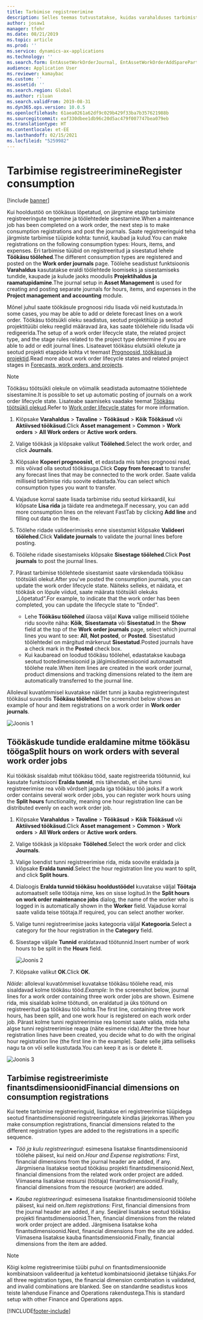 ```yaml
---
title: Tarbimise registreerimine
description: Selles teemas tutvustatakse, kuidas varahalduses tarbimist registreerida.
author: josaw1
manager: tfehr
ms.date: 08/21/2019
ms.topic: article
ms.prod: ''
ms.service: dynamics-ax-applications
ms.technology: ''
ms.search.form: EntAssetWorkOrderJournal, EntAssetWorkOrderAddSparePart
audience: Application User
ms.reviewer: kamaybac
ms.custom: ''
ms.assetid: ''
ms.search.region: Global
ms.author: riluan
ms.search.validFrom: 2019-08-31
ms.dyn365.ops.version: 10.0.5
ms.openlocfilehash: 61aea0261a62df9c029b429f33ba7b357621988b
ms.sourcegitcommit: eaf330dbee1db96c20d5ac479f007747bea079eb
ms.translationtype: HT
ms.contentlocale: et-EE
ms.lasthandoff: 02/15/2021
ms.locfileid: "5259982"
---
```

# <a name="register-consumption"></a><span data-ttu-id="f4634-103">Tarbimise registreerimine</span><span class="sxs-lookup"><span data-stu-id="f4634-103">Register consumption</span></span>

[!include [banner](../../includes/banner.md)]

 

<span data-ttu-id="f4634-104">Kui hooldustöö on töökäsus lõpetatud, on järgmine etapp tarbimiste registreeringute tegemine ja töölehtedele sisestamine.</span><span class="sxs-lookup"><span data-stu-id="f4634-104">When a maintenance job has been completed on a work order, the next step is to make consumption registrations and post the journals.</span></span> <span data-ttu-id="f4634-105">Saate registreeringuid teha järgmiste tarbimise tüüpide kohta: tunnid, kaubad ja kulud.</span><span class="sxs-lookup"><span data-stu-id="f4634-105">You can make registrations on the following consumption types: Hours, items, and expenses.</span></span> <span data-ttu-id="f4634-106">Eri tarbimise tüübid on registreeritud ja sisestatud lehele **Töökäsu töölehed**.</span><span class="sxs-lookup"><span data-stu-id="f4634-106">The different consumption types are registered and posted on the **Work order journals** page.</span></span> <span data-ttu-id="f4634-107">Töölehe seadistust funktsioonis **Varahaldus** kasutatakse eraldi töölehtede loomiseks ja sisestamiseks tundide, kaupade ja kulude jaoks moodulis **Projektihaldus ja raamatupidamine**.</span><span class="sxs-lookup"><span data-stu-id="f4634-107">The journal setup in **Asset Management** is used for creating and posting separate journals for hours, items, and expenses in the **Project management and accounting** module.</span></span>

<span data-ttu-id="f4634-108">Mõnel juhul saate töökäsule prognoosi ridu lisada või neid kustutada.</span><span class="sxs-lookup"><span data-stu-id="f4634-108">In some cases, you may be able to add or delete forecast lines on a work order.</span></span> <span data-ttu-id="f4634-109">Töökäsu töötsükli oleku seadistus, seotud projektitüüp ja seotud projektitüübi oleku reeglid määravad ära, kas saate töölehele ridu lisada või redigeerida.</span><span class="sxs-lookup"><span data-stu-id="f4634-109">The setup of a work order lifecycle state, the related project type, and the stage rules related to the project type determine if you are able to add or edit journal lines.</span></span> <span data-ttu-id="f4634-110">Lisateavet töökäsu elutsükli olekute ja seotud projekti etappide kohta vt teemast [Prognoosid, töökäsud ja projektid](../integration-to-project-management-and-accounting/forecasts-work-orders-and-projects.md).</span><span class="sxs-lookup"><span data-stu-id="f4634-110">Read more about work order lifecycle states and related project stages in [Forecasts, work orders, and projects](../integration-to-project-management-and-accounting/forecasts-work-orders-and-projects.md).</span></span>

>[!NOTE]
><span data-ttu-id="f4634-111">Töökäsu töötsükli olekule on võimalik seadistada automaatne töölehtede sisestamine.</span><span class="sxs-lookup"><span data-stu-id="f4634-111">It is possible to set up automatic posting of journals on a work order lifecycle state.</span></span> <span data-ttu-id="f4634-112">Lisateabe saamiseks vaadake teemat [Töökäsu töötsükli olekud](../setup-for-work-orders/work-order-lifecycle-states.md).</span><span class="sxs-lookup"><span data-stu-id="f4634-112">Refer to [Work order lifecycle states](../setup-for-work-orders/work-order-lifecycle-states.md) for more information.</span></span>

1. <span data-ttu-id="f4634-113">Klõpsake **Varahaldus** > **Tavaline** > **Töökäsud** > **Kõik Töökäsud** või **Aktiivsed töökäsud**.</span><span class="sxs-lookup"><span data-stu-id="f4634-113">Click **Asset management** > **Common** > **Work orders** > **All Work orders** or **Active work orders**.</span></span>

2. <span data-ttu-id="f4634-114">Valige töökäsk ja klõpsake valikut **Töölehed**.</span><span class="sxs-lookup"><span data-stu-id="f4634-114">Select the work order, and click **Journals**.</span></span>

3. <span data-ttu-id="f4634-115">Klõpsake **Kopeeri prognoosist**, et edastada mis tahes prognoosi read, mis võivad olla seotud töökäsuga.</span><span class="sxs-lookup"><span data-stu-id="f4634-115">Click **Copy from forecast** to transfer any forecast lines that may be connected to the work order.</span></span> <span data-ttu-id="f4634-116">Saate valida milliseid tarbimise ridu soovite edastada.</span><span class="sxs-lookup"><span data-stu-id="f4634-116">You can select which consumption types you want to transfer.</span></span>

4. <span data-ttu-id="f4634-117">Vajaduse korral saate lisada tarbimise ridu seotud kiirkaardil, kui klõpsate **Lisa rida** ja täidate rea andmetega.</span><span class="sxs-lookup"><span data-stu-id="f4634-117">If necessary, you can add more consumption lines on the relevant FastTab by clicking **Add line** and filling out data on the line.</span></span>

5. <span data-ttu-id="f4634-118">Töölehe ridade valideerimiseks enne sisestamist klõpsake **Valideeri töölehed**.</span><span class="sxs-lookup"><span data-stu-id="f4634-118">Click **Validate journals** to validate the journal lines before posting.</span></span>

6. <span data-ttu-id="f4634-119">Töölehe ridade sisestamiseks klõpsake **Sisestage töölehed**.</span><span class="sxs-lookup"><span data-stu-id="f4634-119">Click **Post journals** to post the journal lines.</span></span>

7. <span data-ttu-id="f4634-120">Pärast tarbimise töölehtede sisestamist saate värskendada töökäsu töötsükli olekut.</span><span class="sxs-lookup"><span data-stu-id="f4634-120">After you've posted the consumption journals, you can update the work order lifecycle state.</span></span> <span data-ttu-id="f4634-121">Näiteks selleks, et näidata, et töökäsk on lõpule viidud, saate määrata töötsükli olekuks „Lõpetatud“.</span><span class="sxs-lookup"><span data-stu-id="f4634-121">For example, to indicate that the work order has been completed, you can update the lifecycle state to "Ended".</span></span>

    - <span data-ttu-id="f4634-122">Lehe **Töökäsu töölehed** ülaosa väljal **Kuva** valige milliseid töölehe ridu soovite näha: **Kõik**, **Sisestamata** või **Sisestatud**.</span><span class="sxs-lookup"><span data-stu-id="f4634-122">In the **Show** field at the top of the **Work order journals** page, select which journal lines you want to see: **All**, **Not posted**, or **Posted**.</span></span> <span data-ttu-id="f4634-123">Sisestatud töölehtedel on märgitud märkeruut **Sisestatud**.</span><span class="sxs-lookup"><span data-stu-id="f4634-123">Posted journals have a check mark in the **Posted** check box.</span></span>  
    - <span data-ttu-id="f4634-124">Kui kaubaread on loodud töökäsu töölehel, edastatakse kaubaga seotud tootedimensioonid ja jälgimisdimensioonid automaatselt töölehe reale.</span><span class="sxs-lookup"><span data-stu-id="f4634-124">When item lines are created in the work order journal, product dimensions and tracking dimensions related to the item are automatically transferred to the journal line.</span></span>  

<span data-ttu-id="f4634-125">Alloleval kuvatõmmisel kuvatakse näidet tunni ja kauba registreeringutest töökäsul suvandis **Töökäsu töölehed**.</span><span class="sxs-lookup"><span data-stu-id="f4634-125">The screenshot below shows an example of hour and item registrations on a work order in **Work order journals**.</span></span>

![Joonis 1](media/01-consumption.png)


## <a name="split-hours-on-work-orders-with-several-work-order-jobs"></a><span data-ttu-id="f4634-127">Töökäskude tundide eraldamine mitme töökäsu tööga</span><span class="sxs-lookup"><span data-stu-id="f4634-127">Split hours on work orders with several work order jobs</span></span>

<span data-ttu-id="f4634-128">Kui töökäsk sisaldab mitut töökäsu tööd, saate registreerida töötunnid, kui kasutate funktsiooni **Eralda tunnid**, mis tähendab, et ühe tunni registreerimise rea võib võrdselt jagada iga töökäsu töö jaoks.</span><span class="sxs-lookup"><span data-stu-id="f4634-128">If a work order contains several work order jobs, you can register work hours using the **Split hours** functionality, meaning one hour registration line can be distributed evenly on each work order job.</span></span>

1. <span data-ttu-id="f4634-129">Klõpsake **Varahaldus** > **Tavaline** > **Töökäsud** > **Kõik Töökäsud** või **Aktiivsed töökäsud**.</span><span class="sxs-lookup"><span data-stu-id="f4634-129">Click **Asset management** > **Common** > **Work orders** > **All Work orders** or **Active work orders**.</span></span>

2. <span data-ttu-id="f4634-130">Valige töökäsk ja klõpsake **Töölehed**.</span><span class="sxs-lookup"><span data-stu-id="f4634-130">Select the work order and click **Journals**.</span></span>

3. <span data-ttu-id="f4634-131">Valige loendist tunni registreerimise rida, mida soovite eraldada ja klõpsake **Eralda tunnid**.</span><span class="sxs-lookup"><span data-stu-id="f4634-131">Select the hour registration line you want to split, and click **Split hours**.</span></span>

4. <span data-ttu-id="f4634-132">Dialoogis **Eralda tunnid töökäsu hooldustöödel** kuvatakse väljal **Töötaja** automaatselt selle töötaja nime, kes on sisse logitud.</span><span class="sxs-lookup"><span data-stu-id="f4634-132">In the **Split hours on work order maintenance jobs** dialog, the name of the worker who is logged in is automatically shown in the **Worker** field.</span></span> <span data-ttu-id="f4634-133">Vajaduse korral saate valida teise töötaja.</span><span class="sxs-lookup"><span data-stu-id="f4634-133">If required, you can select another worker.</span></span>

5. <span data-ttu-id="f4634-134">Valige tunni registreerimise jaoks kategooria väljal **Kategooria**.</span><span class="sxs-lookup"><span data-stu-id="f4634-134">Select a category for the hour registration in the **Category** field.</span></span>

6. <span data-ttu-id="f4634-135">Sisestage väljale **Tunnid** eraldatavad töötunnid.</span><span class="sxs-lookup"><span data-stu-id="f4634-135">Insert number of work hours to be split in the **Hours** field.</span></span>

    ![Joonis 2](media/02-consumption.png)

7. <span data-ttu-id="f4634-137">Klõpsake valikut **OK**.</span><span class="sxs-lookup"><span data-stu-id="f4634-137">Click **OK**.</span></span>

<span data-ttu-id="f4634-138">*Näide*: alloleval kuvatõmmisel kuvatakse töökäsu töölehe read, mis sisaldavad kolme töökäsu tööd.</span><span class="sxs-lookup"><span data-stu-id="f4634-138">*Example:* In the screenshot below, journal lines for a work order containing three work order jobs are shown.</span></span> <span data-ttu-id="f4634-139">Esimene rida, mis sisaldab kolme töötundi, on eraldatud ja üks töötund on registreeritud iga töökäsu töö kohta.</span><span class="sxs-lookup"><span data-stu-id="f4634-139">The first line, containing three work hours, has been split, and one work hour is registered on each work order job.</span></span> <span data-ttu-id="f4634-140">Pärast kolme tunni registreerimise rea loomist saate valida, mida teha algse tunni registreerimise reaga (näite esimene rida).</span><span class="sxs-lookup"><span data-stu-id="f4634-140">After the three hour registration lines have been created, you decide what to do with the original hour registration line (the first line in the example).</span></span> <span data-ttu-id="f4634-141">Saate selle jätta selliseks nagu ta on või selle kustutada.</span><span class="sxs-lookup"><span data-stu-id="f4634-141">You can keep it as is or delete it.</span></span> 

![Joonis 3](media/03-consumption.png)

## <a name="financial-dimensions-on-consumption-registrations"></a><span data-ttu-id="f4634-143">Tarbimise registreerimiste finantsdimensioonid</span><span class="sxs-lookup"><span data-stu-id="f4634-143">Financial dimensions on consumption registrations</span></span>

<span data-ttu-id="f4634-144">Kui teete tarbimise registreeringuid, lisatakse eri registreerimise tüüpidega seotud finantsdimensioonid registreeringutele kindlas järjekorras.</span><span class="sxs-lookup"><span data-stu-id="f4634-144">When you make consumption registrations, financial dimensions related to the different registration types are added to the registrations in a specific sequence.</span></span> 

- <span data-ttu-id="f4634-145">*Töö ja kulu registreeringud*: esimesena lisatakse finantsdimensioonid töölehe päisest, kui neid on.</span><span class="sxs-lookup"><span data-stu-id="f4634-145">*Hour and Expense registrations:* First, financial dimensions from the journal header are added, if any.</span></span> <span data-ttu-id="f4634-146">Järgmisena lisatakse seotud töökäsu projekti finantsdimensioonid.</span><span class="sxs-lookup"><span data-stu-id="f4634-146">Next, financial dimensions from the related work order project are added.</span></span> <span data-ttu-id="f4634-147">Viimasena lisatakse ressursi (töötaja) finantsdimensioonid.</span><span class="sxs-lookup"><span data-stu-id="f4634-147">Finally, financial dimensions from the resource (worker) are added.</span></span>

- <span data-ttu-id="f4634-148">*Kauba registreeringud*: esimesena lisatakse finantsdimensioonid töölehe päisest, kui neid on.</span><span class="sxs-lookup"><span data-stu-id="f4634-148">*Item registrations:* First, financial dimensions from the journal header are added, if any.</span></span> <span data-ttu-id="f4634-149">Seejärel lisatakse seotud töökäsu projekti finantsdimensioonid.</span><span class="sxs-lookup"><span data-stu-id="f4634-149">Then, financial dimensions from the related work order project are added.</span></span> <span data-ttu-id="f4634-150">Järgmisena lisatakse koha finantsdimensioonid.</span><span class="sxs-lookup"><span data-stu-id="f4634-150">Next, financial dimensions from the site are added.</span></span> <span data-ttu-id="f4634-151">Viimasena lisatakse kauba finantsdimensioonid.</span><span class="sxs-lookup"><span data-stu-id="f4634-151">Finally, financial dimensions from the item are added.</span></span>

>[!NOTE]
><span data-ttu-id="f4634-152">Kõigi kolme registreerimise tüübi puhul on finantsdimensioonide kombinatsioon valideeritud ja kehtetud kombinatsioonid jäetakse tühjaks.</span><span class="sxs-lookup"><span data-stu-id="f4634-152">For all three registration types, the financial dimension combination is validated, and invalid combinations are blanked.</span></span> <span data-ttu-id="f4634-153">See on standardne seadistus koos teiste lahenduse Finance and Operations rakendustega.</span><span class="sxs-lookup"><span data-stu-id="f4634-153">This is standard setup with other Finance and Operations apps.</span></span>



[!INCLUDE[footer-include](../../../includes/footer-banner.md)]